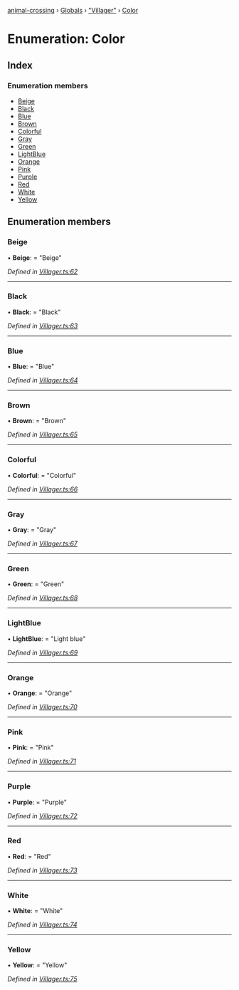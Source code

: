 [animal-crossing](../README.md) › [Globals](../globals.md) › ["Villager"](../modules/_villager_.md) › [Color](_villager_.color.md)

# Enumeration: Color

## Index

### Enumeration members

* [Beige](_villager_.color.md#beige)
* [Black](_villager_.color.md#black)
* [Blue](_villager_.color.md#blue)
* [Brown](_villager_.color.md#brown)
* [Colorful](_villager_.color.md#colorful)
* [Gray](_villager_.color.md#gray)
* [Green](_villager_.color.md#green)
* [LightBlue](_villager_.color.md#lightblue)
* [Orange](_villager_.color.md#orange)
* [Pink](_villager_.color.md#pink)
* [Purple](_villager_.color.md#purple)
* [Red](_villager_.color.md#red)
* [White](_villager_.color.md#white)
* [Yellow](_villager_.color.md#yellow)

## Enumeration members

###  Beige

• **Beige**: = "Beige"

*Defined in [Villager.ts:62](https://github.com/Norviah/animal-crossing/blob/e332c53/module/types/Villager.ts#L62)*

___

###  Black

• **Black**: = "Black"

*Defined in [Villager.ts:63](https://github.com/Norviah/animal-crossing/blob/e332c53/module/types/Villager.ts#L63)*

___

###  Blue

• **Blue**: = "Blue"

*Defined in [Villager.ts:64](https://github.com/Norviah/animal-crossing/blob/e332c53/module/types/Villager.ts#L64)*

___

###  Brown

• **Brown**: = "Brown"

*Defined in [Villager.ts:65](https://github.com/Norviah/animal-crossing/blob/e332c53/module/types/Villager.ts#L65)*

___

###  Colorful

• **Colorful**: = "Colorful"

*Defined in [Villager.ts:66](https://github.com/Norviah/animal-crossing/blob/e332c53/module/types/Villager.ts#L66)*

___

###  Gray

• **Gray**: = "Gray"

*Defined in [Villager.ts:67](https://github.com/Norviah/animal-crossing/blob/e332c53/module/types/Villager.ts#L67)*

___

###  Green

• **Green**: = "Green"

*Defined in [Villager.ts:68](https://github.com/Norviah/animal-crossing/blob/e332c53/module/types/Villager.ts#L68)*

___

###  LightBlue

• **LightBlue**: = "Light blue"

*Defined in [Villager.ts:69](https://github.com/Norviah/animal-crossing/blob/e332c53/module/types/Villager.ts#L69)*

___

###  Orange

• **Orange**: = "Orange"

*Defined in [Villager.ts:70](https://github.com/Norviah/animal-crossing/blob/e332c53/module/types/Villager.ts#L70)*

___

###  Pink

• **Pink**: = "Pink"

*Defined in [Villager.ts:71](https://github.com/Norviah/animal-crossing/blob/e332c53/module/types/Villager.ts#L71)*

___

###  Purple

• **Purple**: = "Purple"

*Defined in [Villager.ts:72](https://github.com/Norviah/animal-crossing/blob/e332c53/module/types/Villager.ts#L72)*

___

###  Red

• **Red**: = "Red"

*Defined in [Villager.ts:73](https://github.com/Norviah/animal-crossing/blob/e332c53/module/types/Villager.ts#L73)*

___

###  White

• **White**: = "White"

*Defined in [Villager.ts:74](https://github.com/Norviah/animal-crossing/blob/e332c53/module/types/Villager.ts#L74)*

___

###  Yellow

• **Yellow**: = "Yellow"

*Defined in [Villager.ts:75](https://github.com/Norviah/animal-crossing/blob/e332c53/module/types/Villager.ts#L75)*
